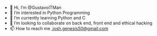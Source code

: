 - 👋 Hi, I’m @GustavoITMan
- 👀 I’m interested in Python Programming 
- 🌱 I’m currently learning Python and C 
- 💞️ I’m looking to collaborate on back end, front end and ethical hacking
- 📫 How to reach me .josh.genesis50@gmail.com

<!---
GustavoITMan/GustavoITMan is a ✨ special ✨ repository because its `README.md` (this file) appears on your GitHub profile.
You can click the Preview link to take a look at your changes.
--->
